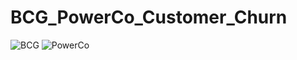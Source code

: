 # BCG_PowerCo_Customer_Churn
![BCG](https://upload.wikimedia.org/wikipedia/commons/thumb/e/e8/BCG_Corporate_Logo.svg/800px-BCG_Corporate_Logo.svg.png)  ![PowerCo](https://batteryindustry.tech/wp-content/uploads/2024/07/B2024CW00065_web_1600.png)
